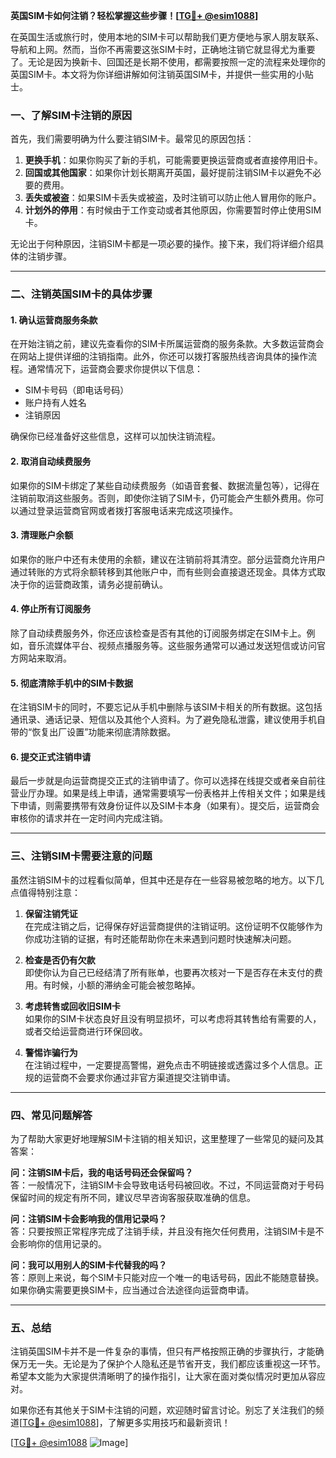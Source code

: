 **英国SIM卡如何注销？轻松掌握这些步骤！[[TG💪+ @esim1088](https://t.me/s/esim1088)]**

在英国生活或旅行时，使用本地的SIM卡可以帮助我们更方便地与家人朋友联系、导航和上网。然而，当你不再需要这张SIM卡时，正确地注销它就显得尤为重要了。无论是因为换新卡、回国还是长期不使用，都需要按照一定的流程来处理你的英国SIM卡。本文将为你详细讲解如何注销英国SIM卡，并提供一些实用的小贴士。

### 一、了解SIM卡注销的原因

首先，我们需要明确为什么要注销SIM卡。最常见的原因包括：

1. **更换手机**：如果你购买了新的手机，可能需要更换运营商或者直接停用旧卡。
2. **回国或其他国家**：如果你计划长期离开英国，最好提前注销SIM卡以避免不必要的费用。
3. **丢失或被盗**：如果SIM卡丢失或被盗，及时注销可以防止他人冒用你的账户。
4. **计划外的停用**：有时候由于工作变动或者其他原因，你需要暂时停止使用SIM卡。

无论出于何种原因，注销SIM卡都是一项必要的操作。接下来，我们将详细介绍具体的注销步骤。

---

### 二、注销英国SIM卡的具体步骤

#### 1. 确认运营商服务条款

在开始注销之前，建议先查看你的SIM卡所属运营商的服务条款。大多数运营商会在网站上提供详细的注销指南。此外，你还可以拨打客服热线咨询具体的操作流程。通常情况下，运营商会要求你提供以下信息：

- SIM卡号码（即电话号码）
- 账户持有人姓名
- 注销原因

确保你已经准备好这些信息，这样可以加快注销流程。

#### 2. 取消自动续费服务

如果你的SIM卡绑定了某些自动续费服务（如语音套餐、数据流量包等），记得在注销前取消这些服务。否则，即使你注销了SIM卡，仍可能会产生额外费用。你可以通过登录运营商官网或者拨打客服电话来完成这项操作。

#### 3. 清理账户余额

如果你的账户中还有未使用的余额，建议在注销前将其清空。部分运营商允许用户通过转账的方式将余额转移到其他账户中，而有些则会直接退还现金。具体方式取决于你的运营商政策，请务必提前确认。

#### 4. 停止所有订阅服务

除了自动续费服务外，你还应该检查是否有其他的订阅服务绑定在SIM卡上。例如，音乐流媒体平台、视频点播服务等。这些服务通常可以通过发送短信或访问官方网站来取消。

#### 5. 彻底清除手机中的SIM卡数据

在注销SIM卡的同时，不要忘记从手机中删除与该SIM卡相关的所有数据。这包括通讯录、通话记录、短信以及其他个人资料。为了避免隐私泄露，建议使用手机自带的“恢复出厂设置”功能来彻底清除数据。

#### 6. 提交正式注销申请

最后一步就是向运营商提交正式的注销申请了。你可以选择在线提交或者亲自前往营业厅办理。如果是线上申请，通常需要填写一份表格并上传相关文件；如果是线下申请，则需要携带有效身份证件以及SIM卡本身（如果有）。提交后，运营商会审核你的请求并在一定时间内完成注销。

---

### 三、注销SIM卡需要注意的问题

虽然注销SIM卡的过程看似简单，但其中还是存在一些容易被忽略的地方。以下几点值得特别注意：

1. **保留注销凭证**  
   在完成注销之后，记得保存好运营商提供的注销证明。这份证明不仅能够作为你成功注销的证据，有时还能帮助你在未来遇到问题时快速解决问题。

2. **检查是否仍有欠款**  
   即使你认为自己已经结清了所有账单，也要再次核对一下是否存在未支付的费用。有时候，小额的滞纳金可能会被忽略掉。

3. **考虑转售或回收旧SIM卡**  
   如果你的SIM卡状态良好且没有明显损坏，可以考虑将其转售给有需要的人，或者交给运营商进行环保回收。

4. **警惕诈骗行为**  
   在注销过程中，一定要提高警惕，避免点击不明链接或透露过多个人信息。正规的运营商不会要求你通过非官方渠道提交注销申请。

---

### 四、常见问题解答

为了帮助大家更好地理解SIM卡注销的相关知识，这里整理了一些常见的疑问及其答案：

**问：注销SIM卡后，我的电话号码还会保留吗？**  
答：一般情况下，注销SIM卡会导致电话号码被回收。不过，不同运营商对于号码保留时间的规定有所不同，建议尽早咨询客服获取准确的信息。

**问：注销SIM卡会影响我的信用记录吗？**  
答：只要按照正常程序完成了注销手续，并且没有拖欠任何费用，注销SIM卡是不会影响你的信用记录的。

**问：我可以用别人的SIM卡代替我的吗？**  
答：原则上来说，每个SIM卡只能对应一个唯一的电话号码，因此不能随意替换。如果你确实需要更换SIM卡，应当通过合法途径向运营商申请。

---

### 五、总结

注销英国SIM卡并不是一件复杂的事情，但只有严格按照正确的步骤执行，才能确保万无一失。无论是为了保护个人隐私还是节省开支，我们都应该重视这一环节。希望本文能为大家提供清晰明了的操作指引，让大家在面对类似情况时更加从容应对。

如果你还有其他关于SIM卡注销的问题，欢迎随时留言讨论。别忘了关注我们的频道[[TG💪+ @esim1088](https://t.me/s/esim1088)]，了解更多实用技巧和最新资讯！

[[TG💪+ @esim1088](https://t.me/s/esim1088) ![Image](https://i.postimg.cc/4NQfJmqS/Snipaste-2025-05-13-00-14-12.png)]